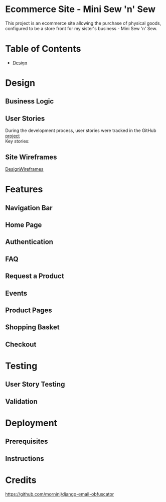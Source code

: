 # Ecommerce Site - Mini Sew 'n' Sew
This project is an ecommerce site allowing the purchase of physical goods, configured to be a store front for my sister's business - Mini Sew 'n' Sew.  

# Table of Contents
- [Design](#design)

# Design
## Business Logic
## User Stories
During the development process, user stories were tracked in the GitHub [project](https://github.com/users/SiJiL82/projects/1)  
Key stories:  

## Site Wireframes
[DesignWireframes](docs/design_wireframes.md)  

# Features
## Navigation Bar
## Home Page
## Authentication
## FAQ
## Request a Product
## Events
## Product Pages
## Shopping Basket
## Checkout

# Testing
## User Story Testing
## Validation

# Deployment
## Prerequisites
## Instructions

# Credits
https://github.com/morninj/django-email-obfuscator